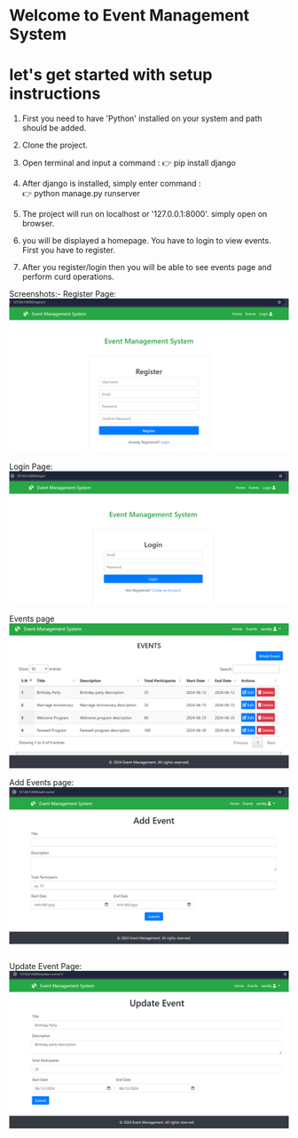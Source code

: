 # Welcome to Event Management System
# let's get started with setup instructions

1. First you need to have 'Python' installed on your system and path should be added.

2. Clone the project.
3. Open terminal and input a command : 
    👉 pip install django
4. After django is installed, simply enter command :  
    👉 python manage.py runserver
5. The project will run on localhost or '127.0.0.1:8000'. simply open on browser.

6. you will be displayed a homepage. You have to login to view events. First you have to register.

7. After you register/login then you will be able to see events page and perform curd operations.

Screenshots:-
Register Page:
![Register page](image-1.png)

Login Page:
![Login Page](image-2.png)

Events page
![Events page](image.png)

Add Events page:
![Add Event](image-3.png)

Update Event Page:
![Update Event](image-4.png)